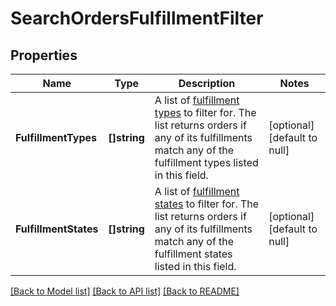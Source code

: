 # SearchOrdersFulfillmentFilter

## Properties
Name | Type | Description | Notes
------------ | ------------- | ------------- | -------------
**FulfillmentTypes** | **[]string** | A list of [fulfillment types](https://developer.squareup.com/reference/square_2024-01-18/enums/FulfillmentType) to filter for. The list returns orders if any of its fulfillments match any of the fulfillment types listed in this field. | [optional] [default to null]
**FulfillmentStates** | **[]string** | A list of [fulfillment states](https://developer.squareup.com/reference/square_2024-01-18/enums/FulfillmentState) to filter for. The list returns orders if any of its fulfillments match any of the fulfillment states listed in this field. | [optional] [default to null]

[[Back to Model list]](../README.md#documentation-for-models) [[Back to API list]](../README.md#documentation-for-api-endpoints) [[Back to README]](../README.md)

